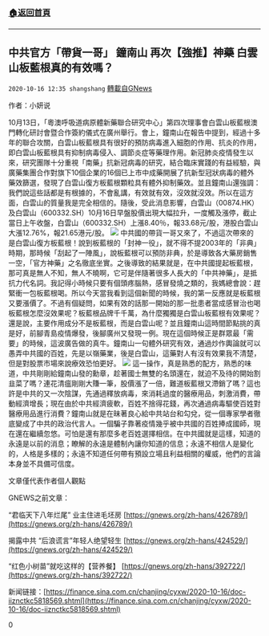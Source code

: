 ###  [:house:返回首頁](https://github.com/ourhimalayas/txt)
---

## 中共官方「帶貨一哥」 鐘南山 再次【強推】神藥 白雲山板藍根真的有效嗎？
`2020-10-16 12:35 shangshang` [轉載自GNews](https://gnews.org/zh-hant/428287/)

作者：小妍说

10月13日，「粵澳呼吸道病原體新藥聯合研究中心」第四次理事會白雲山板藍根澳門轉化研討會暨合作簽約儀式在廣州舉行。會上，鐘南山在報告中提到，經過十多年的聯合攻關，白雲山板藍根具有很好的預防病毒進入細胞的作用、抗炎的作用，即白雲山板藍根具有抑制病毒侵入、調節炎症等藥理作用。新冠肺炎疫情發生以來，研究團隊十分重視「南藥」抗新冠病毒的研究，結合臨床實踐的有益經驗，與廣藥集團合作對旗下10個企業的16個已上市中成藥開展了抗新型冠狀病毒的體外藥效篩選，發現了白雲山復方板藍根顆粒具有體外抑制藥效。並且鐘南山還強調：我們說這些話都是有根據的，不會亂講，有效就有效，沒效就沒效。所以在這方面，白雲山的質量我是完全相信的。隨後，受此消息影響，白雲山（00874.HK）及白雲山（600332.SH）10月16日早盤股價出現大幅拉升，一度觸及漲停，截止當日上午收盤，白雲山（600332.SH）上漲8.40％，報33.68元/股，港股白雲山大漲12.76%，報21.65港元/股。
![]()![](https://s3.amazonaws.com/gnews-media-offload/wp-content/uploads/2020/10/16122403/2833B49C-2F0F-493D-96EF-F0BBB021F326.png)
中共國的帶貨一哥又來了，不過這次帶來的是白雲山復方板藍根！說到板藍根的「封神一役」，就不得不提2003年的「非典」時期，那時候「刮起了一陣風」，說板藍根可以預防非典，於是導致各大藥房銷售一空，「官方神藥」之名徹底坐實。之後導致的結果就是，在中共國提起板藍根，那可真是無人不知，無人不曉啊，它可是伴隨著很多人長大的「中共神藥」，是抵抗力代名詞。我記得小時候只要有個頭疼腦熱，感冒發燒之類的，我媽總會說：趕緊衝一包板藍根喝。所以今天當我看到這個新聞的時候，我的第一反應就是板藍根又要漲價了。不過有個疑問，如果有效的話那一開始的那一批患者當成感冒治也喝板藍根怎麼沒效果呢？板藍根品牌千千萬，為什麼獨獨是白雲山板藍根有效果呢？還是說，主要作用成分不是板藍根，而是白雲山呢？並且鐘南山這時間節點挑的真是好，前腳青島疫情爆發，後腳廣州又發現一例。現在這個時候正是群眾最「需要」的時候，這波廣告做的真牛。鐘南山一句體外研究有效，通過炒作輿論就可以愚弄中共國的百姓，先是以嶺藥業，後是白雲山，這藥對人有沒有效果我不清楚，但是對股票市場來說療效恐怕更好。
![]()![](https://s3.amazonaws.com/gnews-media-offload/wp-content/uploads/2020/10/16122342/28DD60D2-13A8-47D3-9CF8-A82FED8D9F0A.png)
這一操作，真是熟悉的配方，熟悉的味道，中共剛剛給鐘南山發的勳章，趁著國士無雙的名頭還在，就迫不及待的開始割韭菜了嗎？連花清瘟剛剛大賺一筆，股價漲了一倍，難道板藍根又滯銷了嗎？這也許是中共的又一次陰謀，先通過釋放病毒，來消耗過度的醫療用品，刺激消費，帶動經濟增長；現在由於中共經濟疲軟，百姓不捨得花錢，再次通過病毒驅使百姓對醫療用品進行消費？鐘南山就是在昧著良心給中共站台和勾兌，從一個專家學者徹底變成了中共的政治代言人。一個騙子靠著疫情幾乎被中共國的百姓捧成國師，現在還在繼續忽悠。可怕是還有那麼多老百姓選擇相信。在中共國就是這樣，知道的永遠是以前的消息；瞭解的永遠是體制內讓你知道的信息；永遠不相信人是變化的，人格是多樣的；永遠不知道任何帶有預設立場且利益相關的權威，他們的言論本身並不具備可信度。

文章僅代表作者個人觀點

GNEWS之前文章：

“君临天下八年烂尾” 业主住进毛坯房 [https://gnews.org/zh-hans/426789/](https://gnews.org/zh-hans/426789/)

揭露中共 “后浪谎言”年轻人绝望轻生 [https://gnews.org/zh-hans/424529/](https://gnews.org/zh-hans/424529/)

“红色小树苗”就吃这样的【营养餐】 [https://gnews.org/zh-hans/392722/](https://gnews.org/zh-hans/392722/)

新闻链接：[https://finance.sina.com.cn/chanjing/cyxw/2020-10-16/doc-iiznctkc5818569.shtml](https://finance.sina.com.cn/chanjing/cyxw/2020-10-16/doc-iiznctkc5818569.shtml)

0
